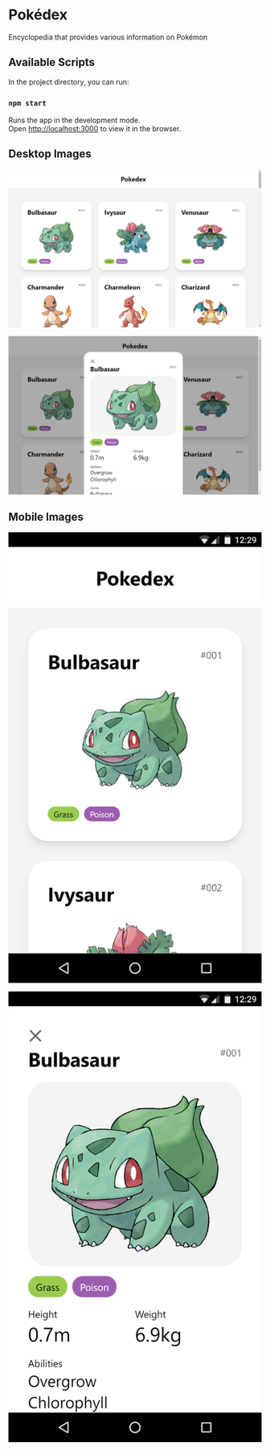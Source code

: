 # Pokédex

Encyclopedia that provides various information on Pokémon

## Available Scripts

In the project directory, you can run:

### `npm start`

Runs the app in the development mode.<br />
Open [http://localhost:3000](http://localhost:3000) to view it in the browser.

## Desktop Images

![Home](images/home-desktop.png)

![Dialog](images/dialog-desktop.png)

## Mobile Images

![Home](images/home-mobile.png)

![Dialog](images/dialog-mobile.png)
